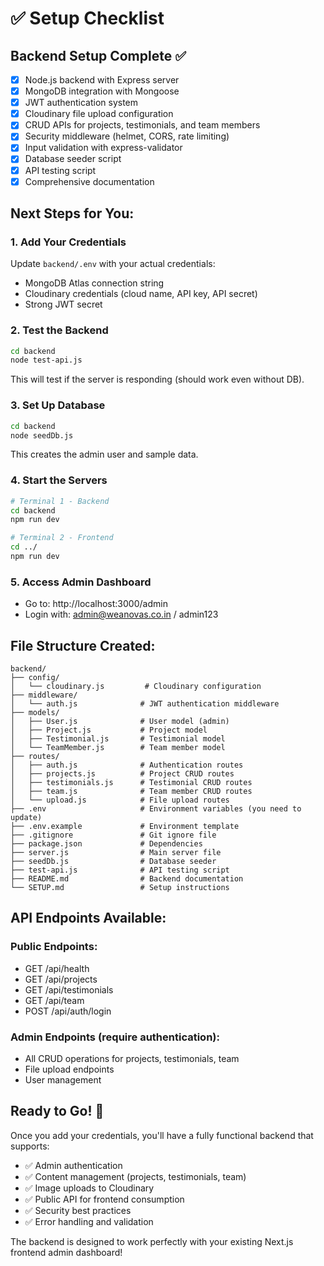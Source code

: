 # ✅ Setup Checklist

## Backend Setup Complete ✅

- [x] Node.js backend with Express server
- [x] MongoDB integration with Mongoose
- [x] JWT authentication system
- [x] Cloudinary file upload configuration
- [x] CRUD APIs for projects, testimonials, and team members
- [x] Security middleware (helmet, CORS, rate limiting)
- [x] Input validation with express-validator
- [x] Database seeder script
- [x] API testing script
- [x] Comprehensive documentation

## Next Steps for You:

### 1. Add Your Credentials
Update `backend/.env` with your actual credentials:
- MongoDB Atlas connection string
- Cloudinary credentials (cloud name, API key, API secret)
- Strong JWT secret

### 2. Test the Backend
```bash
cd backend
node test-api.js
```
This will test if the server is responding (should work even without DB).

### 3. Set Up Database
```bash
cd backend
node seedDb.js
```
This creates the admin user and sample data.

### 4. Start the Servers
```bash
# Terminal 1 - Backend
cd backend
npm run dev

# Terminal 2 - Frontend  
cd ../
npm run dev
```

### 5. Access Admin Dashboard
- Go to: http://localhost:3000/admin
- Login with: admin@weanovas.co.in / admin123

## File Structure Created:

```
backend/
├── config/
│   └── cloudinary.js         # Cloudinary configuration
├── middleware/
│   └── auth.js              # JWT authentication middleware
├── models/
│   ├── User.js              # User model (admin)
│   ├── Project.js           # Project model
│   ├── Testimonial.js       # Testimonial model
│   └── TeamMember.js        # Team member model
├── routes/
│   ├── auth.js              # Authentication routes
│   ├── projects.js          # Project CRUD routes
│   ├── testimonials.js      # Testimonial CRUD routes
│   ├── team.js              # Team member CRUD routes
│   └── upload.js            # File upload routes
├── .env                     # Environment variables (you need to update)
├── .env.example             # Environment template
├── .gitignore               # Git ignore file
├── package.json             # Dependencies
├── server.js                # Main server file
├── seedDb.js                # Database seeder
├── test-api.js              # API testing script
├── README.md                # Backend documentation
└── SETUP.md                 # Setup instructions
```

## API Endpoints Available:

### Public Endpoints:
- GET /api/health
- GET /api/projects
- GET /api/testimonials  
- GET /api/team
- POST /api/auth/login

### Admin Endpoints (require authentication):
- All CRUD operations for projects, testimonials, team
- File upload endpoints
- User management

## Ready to Go! 🚀

Once you add your credentials, you'll have a fully functional backend that supports:
- ✅ Admin authentication
- ✅ Content management (projects, testimonials, team)
- ✅ Image uploads to Cloudinary
- ✅ Public API for frontend consumption
- ✅ Security best practices
- ✅ Error handling and validation

The backend is designed to work perfectly with your existing Next.js frontend admin dashboard!
